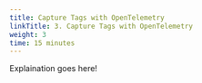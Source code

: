 ```yaml
---
title: Capture Tags with OpenTelemetry
linkTitle: 3. Capture Tags with OpenTelemetry
weight: 3
time: 15 minutes
---
```


Explaination goes here!
